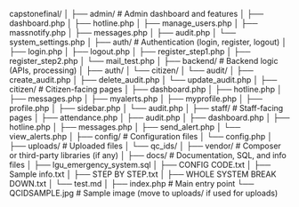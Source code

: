 capstonefinal/
│
├── admin/                # Admin dashboard and features
│   ├── dashboard.php
│   ├── hotline.php
│   ├── manage_users.php
│   ├── massnotify.php
│   ├── messages.php
│   ├── audit.php
│   └── system_settings.php
│
├── auth/                 # Authentication (login, register, logout)
│   ├── login.php
│   ├── logout.php
│   ├── register_step1.php
│   ├── register_step2.php
│   └── mail_test.php
│
├── backend/              # Backend logic (APIs, processing)
│   ├── auth/
│   └── citizen/
│       └── audit/
│           ├── create_audit.php
│           ├── delete_audit.php
│           └── update_audit.php
│
├── citizen/              # Citizen-facing pages
│   ├── dashboard.php
│   ├── hotline.php
│   ├── messages.php
│   ├── myalerts.php
│   ├── myprofile.php
│   ├── profile.php
│   ├── sidebar.php
│   └── audit.php
│
├── staff/                # Staff-facing pages
│   ├── attendance.php
│   ├── audit.php
│   ├── dashboard.php
│   ├── hotline.php
│   ├── messages.php
│   ├── send_alert.php
│   └── view_alerts.php
│
├── config/               # Configuration files
│   └── config.php
│
├── uploads/              # Uploaded files
│   └── qc_ids/
│
├── vendor/               # Composer or third-party libraries (if any)
│
├── docs/                 # Documentation, SQL, and info files
│   ├── lgu_emergency_system.sql
│   ├── CONFIG CODE.txt
│   ├── Sample info.txt
│   ├── STEP BY STEP.txt
│   ├── WHOLE SYSTEM BREAK DOWN.txt
│   └── test.md
│
├── index.php             # Main entry point
└── QCIDSAMPLE.jpg        # Sample image (move to uploads/ if used for uploads)